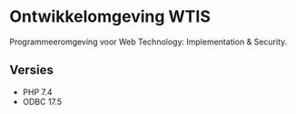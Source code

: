 # Ontwikkelomgeving WTIS

Programmeeromgeving voor Web Technology: Implementation &amp; Security.

## Versies

- PHP 7.4
- ODBC 17.5
